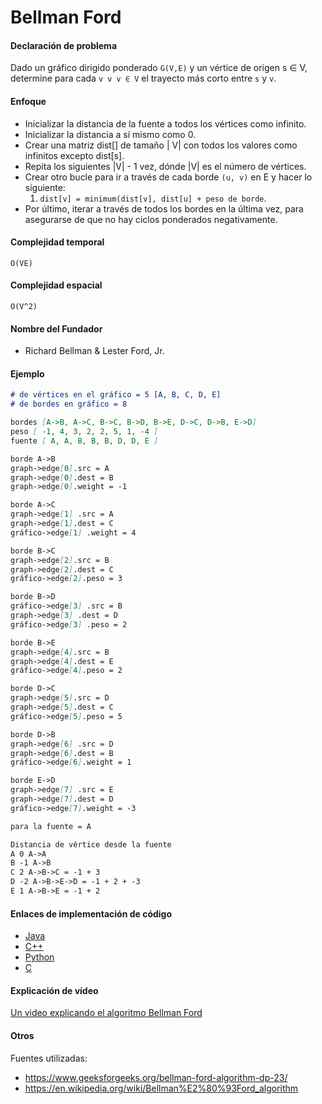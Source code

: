 # Bellman Ford

#### Declaración de problema

Dado un gráfico dirigido ponderado `G(V,E)` y un vértice de origen s ∈ V, determine para cada `v v v ∈ V` el trayecto más corto entre `s` y `v`.

#### Enfoque

- Inicializar la distancia de la fuente a todos los vértices como infinito.
- Inicializar la distancia a sí mismo como 0.
- Crear una matriz dist[] de tamaño | V| con todos los valores como infinitos excepto dist[s].
- Repita los siguientes |V| - 1 vez, dónde |V| es el número de vértices.
- Crear otro bucle para ir a través de cada borde `(u, v)` en E y hacer lo siguiente:
  1. `dist[v] = minimum(dist[v], dist[u] + peso de borde`.
- Por último, iterar a través de todos los bordes en la última vez, para asegurarse de que no hay ciclos ponderados negativamente.

#### Complejidad temporal 

`O(VE)`

#### Complejidad espacial

`O(V^2)`

#### Nombre del Fundador

- Richard Bellman & Lester Ford, Jr.

#### Ejemplo

```markdown
# de vértices en el gráfico = 5 [A, B, C, D, E]
# de bordes en gráfico = 8

bordes [A->B, A->C, B->C, B->D, B->E, D->C, D->B, E->D]
peso [ -1, 4, 3, 2, 2, 5, 1, -4 ]
fuente [ A, A, B, B, B, D, D, E ]

borde A->B
graph->edge[0].src = A
graph->edge[0].dest = B
graph->edge[0].weight = -1

borde A->C
graph->edge[1] .src = A
graph->edge[1].dest = C
gráfico->edge[1] .weight = 4

borde B->C
graph->edge[2].src = B
graph->edge[2].dest = C
gráfico->edge[2].peso = 3

borde B->D
gráfico->edge[3] .src = B
graph->edge[3] .dest = D
gráfico->edge[3] .peso = 2

borde B->E
graph->edge[4].src = B
graph->edge[4].dest = E
gráfico->edge[4].peso = 2

borde D->C
graph->edge[5].src = D
graph->edge[5].dest = C
gráfico->edge[5].peso = 5

borde D->B
graph->edge[6] .src = D
graph->edge[6].dest = B
gráfico->edge[6].weight = 1

borde E->D
graph->edge[7] .src = E
graph->edge[7].dest = D
gráfico->edge[7].weight = -3

para la fuente = A

Distancia de vértice desde la fuente
A 0 A->A
B -1 A->B
C 2 A->B->C = -1 + 3
D -2 A->B->E->D = -1 + 2 + -3
E 1 A->B->E = -1 + 2
```

#### Enlaces de implementación de código

- [Java](https://github.com/TheAlgorithms/Java/blob/master/src/main/java/com/thealgorithms/datastructures/graphs/BellmanFord.java)
- [C++](https://github.com/TheAlgorithms/C-Plus-Plus/blob/master/Dynamic%20Programming/Bellman-Ford.cpp)
- [Python](https://github.com/TheAlgorithms/Python/blob/master/data_structures/graph/bellman_ford.py)
- [C](https://github.com/TheAlgorithms/C/blob/master/data_structures/graphs/Bellman-Ford.c)

#### Explicación de vídeo

[Un video explicando el algoritmo Bellman Ford](https://www.youtube.com/watch?v=hxMWBBCpR6A)

#### Otros

Fuentes utilizadas:

- <https://www.geeksforgeeks.org/bellman-ford-algorithm-dp-23/>
- <https://en.wikipedia.org/wiki/Bellman%E2%80%93Ford_algorithm>
